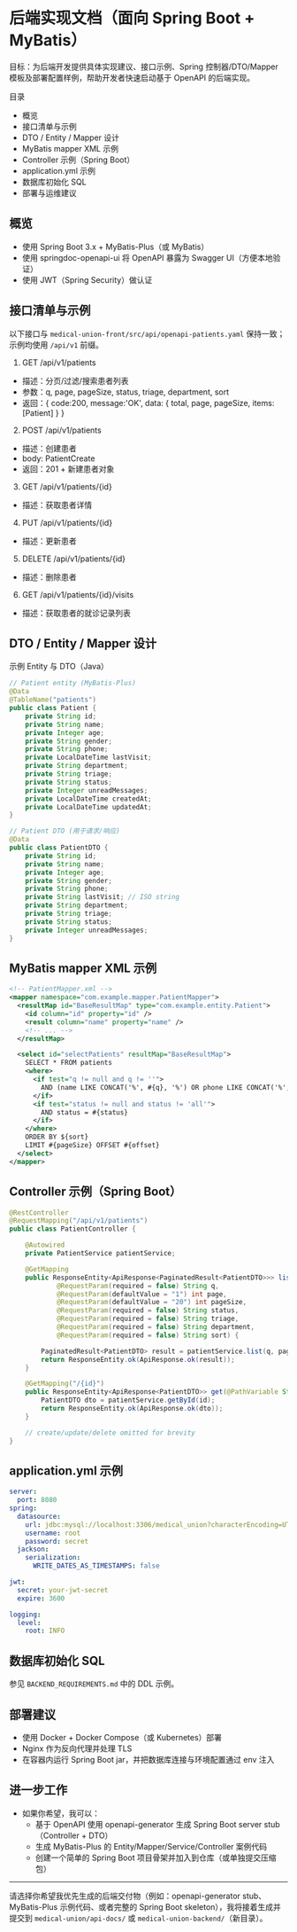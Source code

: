 # 后端实现文档（面向 Spring Boot + MyBatis）

目标：为后端开发提供具体实现建议、接口示例、Spring 控制器/DTO/Mapper 模板及部署配置样例，帮助开发者快速启动基于 OpenAPI 的后端实现。

目录
- 概览
- 接口清单与示例
- DTO / Entity / Mapper 设计
- MyBatis mapper XML 示例
- Controller 示例（Spring Boot）
- application.yml 示例
- 数据库初始化 SQL
- 部署与运维建议

## 概览
- 使用 Spring Boot 3.x + MyBatis-Plus（或 MyBatis）
- 使用 springdoc-openapi-ui 将 OpenAPI 暴露为 Swagger UI（方便本地验证）
- 使用 JWT（Spring Security）做认证

## 接口清单与示例
以下接口与 `medical-union-front/src/api/openapi-patients.yaml` 保持一致；示例均使用 `/api/v1` 前缀。

1) GET /api/v1/patients
- 描述：分页/过滤/搜索患者列表
- 参数：q, page, pageSize, status, triage, department, sort
- 返回：{
  code:200,
  message:'OK',
  data: { total, page, pageSize, items:[Patient] }
}

2) POST /api/v1/patients
- 描述：创建患者
- body: PatientCreate
- 返回：201 + 新建患者对象

3) GET /api/v1/patients/{id}
- 描述：获取患者详情

4) PUT /api/v1/patients/{id}
- 描述：更新患者

5) DELETE /api/v1/patients/{id}
- 描述：删除患者

6) GET /api/v1/patients/{id}/visits
- 描述：获取患者的就诊记录列表

## DTO / Entity / Mapper 设计
示例 Entity 与 DTO（Java）

```java
// Patient entity (MyBatis-Plus)
@Data
@TableName("patients")
public class Patient {
    private String id;
    private String name;
    private Integer age;
    private String gender;
    private String phone;
    private LocalDateTime lastVisit;
    private String department;
    private String triage;
    private String status;
    private Integer unreadMessages;
    private LocalDateTime createdAt;
    private LocalDateTime updatedAt;
}

// Patient DTO (用于请求/响应)
@Data
public class PatientDTO {
    private String id;
    private String name;
    private Integer age;
    private String gender;
    private String phone;
    private String lastVisit; // ISO string
    private String department;
    private String triage;
    private String status;
    private Integer unreadMessages;
}
```

## MyBatis mapper XML 示例

```xml
<!-- PatientMapper.xml -->
<mapper namespace="com.example.mapper.PatientMapper">
  <resultMap id="BaseResultMap" type="com.example.entity.Patient">
    <id column="id" property="id" />
    <result column="name" property="name" />
    <!-- ... -->
  </resultMap>

  <select id="selectPatients" resultMap="BaseResultMap">
    SELECT * FROM patients
    <where>
      <if test="q != null and q != ''">
        AND (name LIKE CONCAT('%', #{q}, '%') OR phone LIKE CONCAT('%', #{q}, '%'))
      </if>
      <if test="status != null and status != 'all'">
        AND status = #{status}
      </if>
    </where>
    ORDER BY ${sort}
    LIMIT #{pageSize} OFFSET #{offset}
  </select>
</mapper>
```

## Controller 示例（Spring Boot）

```java
@RestController
@RequestMapping("/api/v1/patients")
public class PatientController {

    @Autowired
    private PatientService patientService;

    @GetMapping
    public ResponseEntity<ApiResponse<PaginatedResult<PatientDTO>>> list(
            @RequestParam(required = false) String q,
            @RequestParam(defaultValue = "1") int page,
            @RequestParam(defaultValue = "20") int pageSize,
            @RequestParam(required = false) String status,
            @RequestParam(required = false) String triage,
            @RequestParam(required = false) String department,
            @RequestParam(required = false) String sort) {

        PaginatedResult<PatientDTO> result = patientService.list(q, page, pageSize, status, triage, department, sort);
        return ResponseEntity.ok(ApiResponse.ok(result));
    }

    @GetMapping("/{id}")
    public ResponseEntity<ApiResponse<PatientDTO>> get(@PathVariable String id) {
        PatientDTO dto = patientService.getById(id);
        return ResponseEntity.ok(ApiResponse.ok(dto));
    }

    // create/update/delete omitted for brevity
}
```

## application.yml 示例

```yaml
server:
  port: 8080
spring:
  datasource:
    url: jdbc:mysql://localhost:3306/medical_union?characterEncoding=UTF-8&useSSL=false&serverTimezone=UTC
    username: root
    password: secret
  jackson:
    serialization:
      WRITE_DATES_AS_TIMESTAMPS: false

jwt:
  secret: your-jwt-secret
  expire: 3600

logging:
  level:
    root: INFO
```

## 数据库初始化 SQL
参见 `BACKEND_REQUIREMENTS.md` 中的 DDL 示例。

## 部署建议
- 使用 Docker + Docker Compose（或 Kubernetes）部署
- Nginx 作为反向代理并处理 TLS
- 在容器内运行 Spring Boot jar，并把数据库连接与环境配置通过 env 注入

## 进一步工作
- 如果你希望，我可以：
  - 基于 OpenAPI 使用 openapi-generator 生成 Spring Boot server stub（Controller + DTO）
  - 生成 MyBatis-Plus 的 Entity/Mapper/Service/Controller 案例代码
  - 创建一个简单的 Spring Boot 项目骨架并加入到仓库（或单独提交压缩包）

***

请选择你希望我优先生成的后端交付物（例如：openapi-generator stub、MyBatis-Plus 示例代码、或者完整的 Spring Boot skeleton），我将接着生成并提交到 `medical-union/api-docs/` 或 `medical-union-backend/`（新目录）。